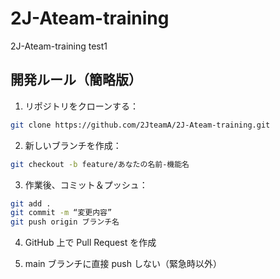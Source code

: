 # 2J-Ateam-training
2J-Ateam-training
test1

## 開発ルール（簡略版）

1. リポジトリをクローンする：

```bash
git clone https://github.com/2JteamA/2J-Ateam-training.git
```

2. 新しいブランチを作成：
```bash
git checkout -b feature/あなたの名前-機能名
```

3. 作業後、コミット＆プッシュ：
```bash
git add .
git commit -m “変更内容”
git push origin ブランチ名
```

4. GitHub 上で Pull Request を作成

5. main ブランチに直接 push しない（緊急時以外）
